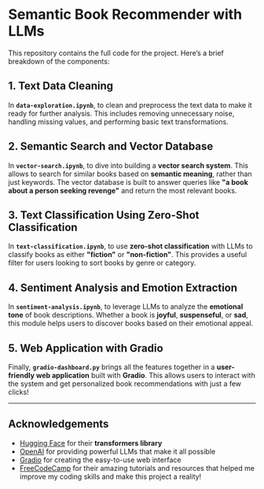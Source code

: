 # **Semantic Book Recommender with LLMs**

This repository contains the full code for the project.
Here’s a brief breakdown of the components:

## **1. Text Data Cleaning**  
In **`data-exploration.ipynb`**, to clean and preprocess the text data to make it ready for further analysis. This includes removing unnecessary noise, handling missing values, and performing basic text transformations.

## **2. Semantic Search and Vector Database**  
In **`vector-search.ipynb`**, to dive into building a **vector search system**. This allows to search for similar books based on **semantic meaning**, rather than just keywords. The vector database is built to answer queries like **"a book about a person seeking revenge"** and return the most relevant books.

## **3. Text Classification Using Zero-Shot Classification**  
In **`text-classification.ipynb`**, to use **zero-shot classification** with LLMs to classify books as either **"fiction"** or **"non-fiction"**. This provides a useful filter for users looking to sort books by genre or category.

## **4. Sentiment Analysis and Emotion Extraction**  
In **`sentiment-analysis.ipynb`**, to leverage LLMs to analyze the **emotional tone** of book descriptions. Whether a book is **joyful**, **suspenseful**, or **sad**, this module helps users to discover books based on their emotional appeal.

## **5. Web Application with Gradio**  
Finally, **`gradio-dashboard.py`** brings all the features together in a **user-friendly web application** built with **Gradio**. This allows users to interact with the system and get personalized book recommendations with just a few clicks!

---

## **Acknowledgements**

- [Hugging Face](https://huggingface.co/) for their **transformers library**  
- [OpenAI](https://openai.com/) for providing powerful LLMs that make it all possible
- [Gradio](https://gradio.app/) for creating the easy-to-use web interface  
- [FreeCodeCamp](https://www.freecodecamp.org/) for their amazing tutorials and resources that helped me improve my coding skills and make this project a reality!



